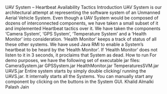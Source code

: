 UAV System – Heartbeat Availability Tactics
Introduction
UAV System is our architectural attempt at representing the software system of an Unmanned Aerial Vehicle System.
Even though a UAV System would be composed of dozens of interconnected components, we have taken a small subset of it and implemented Heartbeat tactics over it. We have taken the components ‘Camera System’, ‘GPS System’, ‘Temperature System’ and a ‘Health Monitor’ into consideration. ‘Health Monitor’ keeps a track of status of all these other systems.
We have used Java RMI to enable a System’s heartbeat to be heard by the ‘Health Monitor’. If ‘Health Monitor’ does not listen to it in 3 seconds, it proclaims that System as dead.
How to run
For demo purposes, we have the following set of executable jar files:
CameraSystem.jar
GPSSystem.jar
HealthMonitor.jar
TemperaturesSVM.jar
UAVS.jar
Entire system starts by simply double clicking/ running the UAVS.jar. It internally starts all the Systems.
You can manually start any component by clicking on the buttons in the System GUI.
Khalid Almalki
Palash Jain
